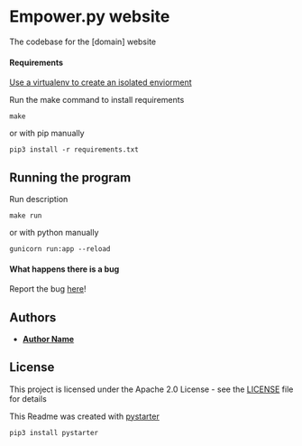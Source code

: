 # Empower.py website

The codebase for the [domain] website

#### Requirements

[Use a virtualenv to create an isolated enviorment](https://virtualenv.pypa.io/en/latest/)

Run the make command to install requirements

```
make
```

or with pip manually

```
pip3 install -r requirements.txt
```

## Running the program

Run description

```
make run
```

or with python manually

```
gunicorn run:app --reload
```

#### What happens there is a bug

Report the bug [here](https://github.com/Empower-py-Organization/website/issues)!

## Authors

* [**Author Name**](https://github.com/RafaelCenzano)

## License

This project is licensed under the Apache 2.0 License - see the [LICENSE](LICENSE) file for details


This Readme was created with [pystarter](https://github.com/RafaelCenzano/PyStarter)

```
pip3 install pystarter
```